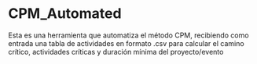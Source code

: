 # CPM_Automated
Esta es una herramienta que automatiza el método CPM, recibiendo como entrada una tabla de actividades en formato .csv para calcular el camino crítico, actividades críticas y duración mínima del proyecto/evento
